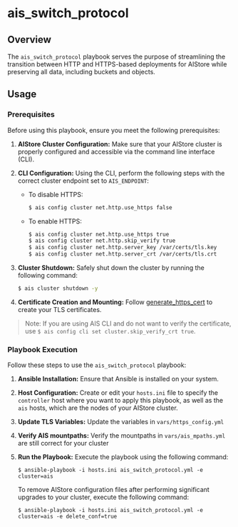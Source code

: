 # ais_switch_protocol

## Overview

The `ais_switch_protocol` playbook serves the purpose of streamlining the transition between HTTP and HTTPS-based deployments for AIStore while preserving all data, including buckets and objects.

## Usage

### Prerequisites

Before using this playbook, ensure you meet the following prerequisites:

1. **AIStore Cluster Configuration:** Make sure that your AIStore cluster is properly configured and accessible via the command line interface (CLI).

2. **CLI Configuration:** Using the CLI, perform the following steps with the correct cluster endpoint set to `AIS_ENDPOINT`:

   - To disable HTTPS:
     ```bash
     $ ais config cluster net.http.use_https false
     ```

   - To enable HTTPS:
     ```bash
     $ ais config cluster net.http.use_https true
     $ ais config cluster net.http.skip_verify true
     $ ais config cluster net.http.server_key /var/certs/tls.key
     $ ais config cluster net.http.server_crt /var/certs/tls.crt
     ```

3. **Cluster Shutdown:** Safely shut down the cluster by running the following command:
   ```bash
   $ ais cluster shutdown -y
   ```

4. **Certificate Creation and Mounting:** Follow [generate_https_cert](generate_https_cert.md) to create your TLS certificates.

> Note: If you are using AIS CLI and do not want to verify the certificate, use `$ ais config cli set cluster.skip_verify_crt true`.

### Playbook Execution

Follow these steps to use the `ais_switch_protocol` playbook:

1. **Ansible Installation:** Ensure that Ansible is installed on your system.

2. **Host Configuration:** Create or edit your `hosts.ini` file to specify the `controller` host where you want to apply this playbook, as well as the `ais` hosts, which are the nodes of your AIStore cluster.

3. **Update TLS Variables:** Update the variables in `vars/https_config.yml`

4. **Verify AIS mountpaths:** Verify the mountpaths in `vars/ais_mpaths.yml` are still correct for your cluster

5. **Run the Playbook:** Execute the playbook using the following command:
   ```console
   $ ansible-playbook -i hosts.ini ais_switch_protocol.yml -e cluster=ais
   ```

   To remove AIStore configuration files after performing significant upgrades to your cluster, execute the following command:
   
   ```console
   $ ansible-playbook -i hosts.ini ais_switch_protocol.yml -e cluster=ais -e delete_conf=true
   ```